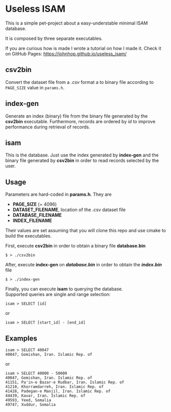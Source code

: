 # Useless ISAM

This is a simple pet-project about a easy-understable minimal ISAM database.

It is composed by three separate executables.

If you are curious how is made I wrote a tutorial on how I made it. Check it on GitHub Pages: https://johnhop.github.io/useless_isam/

## csv2bin

Convert the dataset file from a _.csv_ format a to binary file according to `PAGE_SIZE` value in `params.h`.

## index-gen

Generate an index (binary) file from the binary file generated by the **csv2bin** executable. Furthermore, records are ordered by _id_ to improve performance during retrieval of records.

## isam

This is the database. Just use the index generated by **index-gen** and the binary file generated by **csv2bin** in order to read records selected by the user.

## Usage

Parameters are hard-coded in **params.h**. They are

- **PAGE_SIZE** (= 4096)
- **DATASET_FILENAME**, location of the .csv dataset file
- **DATABASE_FILENAME**
- **INDEX_FILENAME**

Their values are set assuming that you will clone this repo and use cmake to build the executables.

First, execute **csv2bin** in order to obtain a binary file **database.bin**

```
$ > ./csv2bin
```

After, execute **index-gen** on **_database.bin_** in order to obtain the **_index.bin_** file

```
$ > ./index-gen
```

Finally, you can execute **isam** to querying the database.<br>
Supported queries are single and range selection:

```
isam > SELECT [id]
```

or

```
isam > SELECT [start_id] - [end_id]
```

## Examples

```
isam > SELECT 40047
40047, Gomishan, Iran. Islamic Rep. of
```

or

```
isam > SELECT 40000 - 50000
40047, Gomishan, Iran. Islamic Rep. of
41151, Pa'in-e Bazar-e Rudbar, Iran. Islamic Rep. of
41210, Khorramdarreh, Iran. Islamic Rep. of
41428, Padegan-e Manjil, Iran. Islamic Rep. of
44439, Kavar, Iran. Islamic Rep. of
49593, Yeed, Somalia
49747, Xuddur, Somalia
```